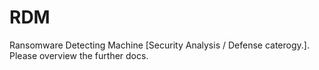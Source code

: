 # RDM
Ransomware Detecting Machine [Security Analysis / Defense caterogy.]. Please overview the further docs.
